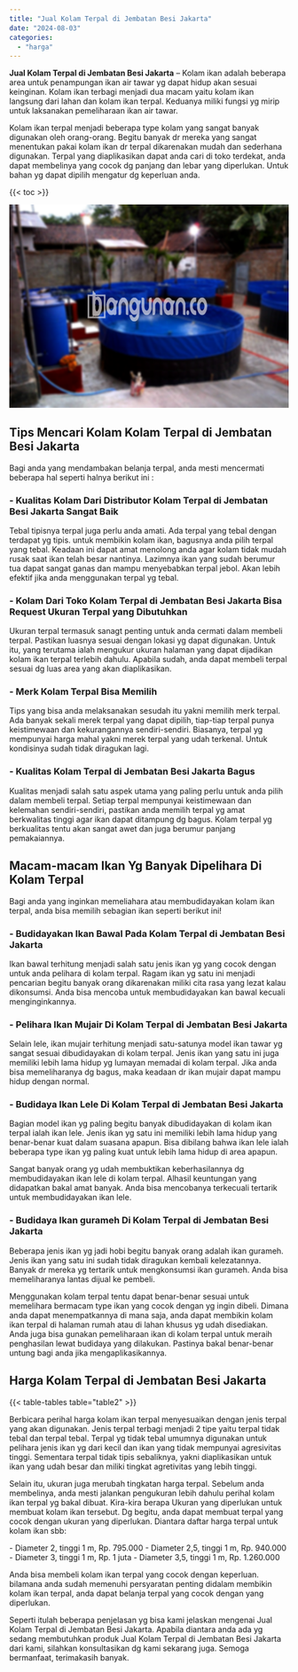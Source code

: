 ```yaml
---
title: "Jual Kolam Terpal di Jembatan Besi Jakarta"
date: "2024-08-03"
categories: 
  - "harga"
---
```


**Jual Kolam Terpal di Jembatan Besi Jakarta** – Kolam ikan adalah beberapa area untuk penampungan ikan air tawar yg dapat hidup akan sesuai keinginan. Kolam ikan terbagi menjadi dua macam yaitu kolam ikan langsung dari lahan dan kolam ikan terpal. Keduanya miliki fungsi yg mirip untuk laksanakan pemeliharaan ikan air tawar.

Kolam ikan terpal menjadi beberapa type kolam yang sangat banyak digunakan oleh orang-orang. Begitu banyak dr mereka yang sangat menentukan pakai kolam ikan dr terpal dikarenakan mudah dan sederhana digunakan. Terpal yang diaplikasikan dapat anda cari di toko terdekat, anda dapat membelinya yang cocok dg panjang dan lebar yang diperlukan. Untuk bahan yg dapat dipilih mengatur dg keperluan anda.

{{< toc >}}

![Jual Kolam Terpal di Jembatan Besi Jakarta](/images/jual-kolam-terpal-32.png)

## Tips Mencari Kolam Kolam Terpal di Jembatan Besi Jakarta

Bagi anda yang mendambakan belanja terpal, anda mesti mencermati beberapa hal seperti halnya berikut ini :

### \- Kualitas Kolam Dari Distributor Kolam Terpal di Jembatan Besi Jakarta Sangat Baik

Tebal tipisnya terpal juga perlu anda amati. Ada terpal yang tebal dengan terdapat yg tipis. untuk membikin kolam ikan, bagusnya anda pilih terpal yang tebal. Keadaan ini dapat amat menolong anda agar kolam tidak mudah rusak saat ikan telah besar nantinya. Lazimnya ikan yang sudah berumur tua dapat sangat ganas dan mampu menyebabkan terpal jebol. Akan lebih efektif jika anda menggunakan terpal yg tebal.

### \- Kolam Dari Toko Kolam Terpal di Jembatan Besi Jakarta Bisa Request Ukuran Terpal yang Dibutuhkan

Ukuran terpal termasuk sanagt penting untuk anda cermati dalam membeli terpal. Pastikan luasnya sesuai dengan lokasi yg dapat digunakan. Untuk itu, yang terutama ialah mengukur ukuran halaman yang dapat dijadikan kolam ikan terpal terlebih dahulu. Apabila sudah, anda dapat membeli terpal sesuai dg luas area yang akan diaplikasikan.

### \- Merk Kolam Terpal Bisa Memilih

Tips yang bisa anda melaksanakan sesudah itu yakni memilih merk terpal. Ada banyak sekali merek terpal yang dapat dipilih, tiap-tiap terpal punya keistimewaan dan kekurangannya sendiri-sendiri. Biasanya, terpal yg mempunyai harga mahal yakni merek terpal yang udah terkenal. Untuk kondisinya sudah tidak diragukan lagi.

### \- Kualitas Kolam Terpal di Jembatan Besi Jakarta Bagus

Kualitas menjadi salah satu aspek utama yang paling perlu untuk anda pilih dalam membeli terpal. Setiap terpal mempunyai keistimewaan dan kelemahan sendiri-sendiri, pastikan anda memilih terpal yg amat berkwalitas tinggi agar ikan dapat ditampung dg bagus. Kolam terpal yg berkualitas tentu akan sangat awet dan juga berumur panjang pemakaiannya.

## Macam-macam Ikan Yg Banyak Dipelihara Di Kolam Terpal

Bagi anda yang inginkan memeliahara atau membudidayakan kolam ikan terpal, anda bisa memilih sebagian ikan seperti berikut ini!

### \- Budidayakan Ikan Bawal Pada Kolam Terpal di Jembatan Besi Jakarta

Ikan bawal terhitung menjadi salah satu jenis ikan yg yang cocok dengan untuk anda pelihara di kolam terpal. Ragam ikan yg satu ini menjadi pencarian begitu banyak orang dikarenakan miliki cita rasa yang lezat kalau dikonsumsi. Anda bisa mencoba untuk membudidayakan kan bawal kecuali menginginkannya.

### \- Pelihara Ikan Mujair Di Kolam Terpal di Jembatan Besi Jakarta

Selain lele, ikan mujair terhitung menjadi satu-satunya model ikan tawar yg sangat sesuai dibudidayakan di kolam terpal. Jenis ikan yang satu ini juga memiliki lebih lama hidup yg lumayan memadai di kolam terpal. Jika anda bisa memeliharanya dg bagus, maka keadaan dr ikan mujair dapat mampu hidup dengan normal.

### \- Budidaya Ikan Lele Di Kolam Terpal di Jembatan Besi Jakarta

Bagian model ikan yg paling begitu banyak dibudidayakan di kolam ikan terpal ialah ikan lele. Jenis ikan yg satu ini memiliki lebih lama hidup yang benar-benar kuat dalam suasana apapun. Bisa dibilang bahwa ikan lele ialah beberapa type ikan yg paling kuat untuk lebih lama hidup di area apapun.

Sangat banyak orang yg udah membuktikan keberhasilannya dg membudidayakan ikan lele di kolam terpal. Alhasil keuntungan yang didapatkan bakal amat banyak. Anda bisa mencobanya terkecuali tertarik untuk membudidayakan ikan lele.

### \- Budidaya Ikan gurameh Di Kolam Terpal di Jembatan Besi Jakarta

Beberapa jenis ikan yg jadi hobi begitu banyak orang adalah ikan gurameh. Jenis ikan yang satu ini sudah tidak diragukan kembali kelezatannya. Banyak dr mereka yg tertarik untuk mengkonsumsi ikan gurameh. Anda bisa memeliharanya lantas dijual ke pembeli.

Menggunakan kolam terpal tentu dapat benar-benar sesuai untuk memelihara bermacam type ikan yang cocok dengan yg ingin dibeli. Dimana anda dapat menempatkannya di mana saja, anda dapat membikin kolam ikan terpal di halaman rumah atau di lahan khusus yg udah disediakan. Anda juga bisa gunakan pemeliharaan ikan di kolam terpal untuk meraih penghasilan lewat budidaya yang dilakukan. Pastinya bakal benar-benar untung bagi anda jika mengaplikasikannya.

## Harga Kolam Terpal di Jembatan Besi Jakarta

{{< table-tables table="table2" >}}

Berbicara perihal harga kolam ikan terpal menyesuaikan dengan jenis terpal yang akan digunakan. Jenis terpal terbagi menjadi 2 tipe yaitu terpal tidak tebal dan terpal tebal. Terpal yg tidak tebal umumnya digunakan untuk pelihara jenis ikan yg dari kecil dan ikan yang tidak mempunyai agresivitas tinggi. Sementara terpal tidak tipis sebaliknya, yakni diaplikasikan untuk ikan yang udah besar dan miliki tingkat agretivitas yang lebih tinggi.

Selain itu, ukuran juga merubah tingkatan harga terpal. Sebelum anda membelinya, anda mesti jalankan pengukuran lebih dahulu perihal kolam ikan terpal yg bakal dibuat. Kira-kira berapa Ukuran yang diperlukan untuk membuat kolam ikan tersebut. Dg begitu, anda dapat membuat terpal yang cocok dengan ukuran yang diperlukan. Diantara daftar harga terpal untuk kolam ikan sbb:

\- Diameter 2, tinggi 1 m, Rp. 795.000 - Diameter 2,5, tinggi 1 m, Rp. 940.000 - Diameter 3, tinggi 1 m, Rp. 1 juta - Diameter 3,5, tinggi 1 m, Rp. 1.260.000

Anda bisa membeli kolam ikan terpal yang cocok dengan keperluan. bilamana anda sudah memenuhi persyaratan penting didalam membikin kolam ikan terpal, anda dapat belanja terpal yang cocok dengan yang diperlukan.

Seperti itulah beberapa penjelasan yg bisa kami jelaskan mengenai Jual Kolam Terpal di Jembatan Besi Jakarta. Apabila diantara anda ada yg sedang membutuhkan produk Jual Kolam Terpal di Jembatan Besi Jakarta dari kami, silahkan konsultasikan dg kami sekarang juga. Semoga bermanfaat, terimakasih banyak.
